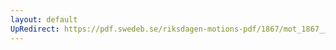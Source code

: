 ```yaml
---
layout: default
UpRedirect: https://pdf.swedeb.se/riksdagen-motions-pdf/1867/mot_1867__ak__reg/mot_1867__ak__reg_004.pdf
---
```

